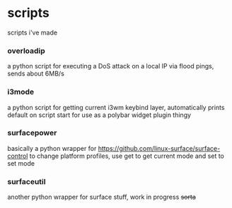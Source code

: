 # scripts
scripts i've made

### overloadip
a python script for executing a DoS attack on a local IP via flood pings, sends about 6MB/s

### i3mode
a python script for getting current i3wm keybind layer, automatically prints default on script start for use as a polybar widget plugin thingy

### surfacepower
basically a python wrapper for https://github.com/linux-surface/surface-control to change platform profiles, use get to get current mode and set to set mode

### surfaceutil
another python wrapper for surface stuff, work in progress ~~sorta~~
